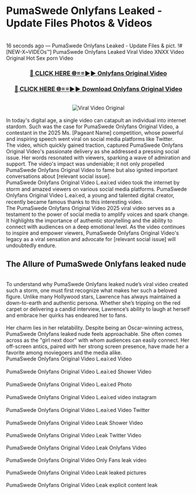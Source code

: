 # PumaSwede Onlyfans Leaked - Update Files Photos & Videos 
<br>
16 seconds ago — PumaSwede Onlyfans Leaked - Update Files & pict. !#[NEW-X~VIDEOs™] PumaSwede Onlyfans Leaked Viral Video XNXX Video Original Hot Sex porn Video
<br>
<div align="center">
<h3><a href="http://freeplayer.one?title=PumaSwede&ref=25OR" rel="nofollow">🔴 CLICK HERE 🌐==►► Onlyfans Original Video</a></h3>
<h3><a href="http://freeplayer.one?title=PumaSwede&ref=25OR" rel="nofollow">🔴 CLICK HERE 🌐==►► Download Onlyfans Original Video</a></h3>
<br>
<a href="http://freeplayer.one?title=PumaSwede&ref=25OR" rel="nofollow" data-target="animated-image.originalLink"><img src="https://i.ibb.co.com/xMMVF88/686577567.gif" alt="Viral Video Original" style="max-width: 100%; display: inline-block;" data-target="animated-image.originalImage"></a>
</div>
<br>
In today's digital age, a single video can catapult an individual into internet stardom. Such was the case for PumaSwede Onlyfans Original Video, a contestant in the 2025 Ms. [Pageant Name] competition, whose powerful and inspiring speech went viral on social media platforms like Twitter.
<br>
The video, which quickly gained traction, captured PumaSwede Onlyfans Original Video's passionate delivery as she addressed a pressing social issue. Her words resonated with viewers, sparking a wave of admiration and support. The video's impact was undeniable; it not only propelled PumaSwede Onlyfans Original Video to fame but also ignited important conversations about [relevant social issue].
<br>
PumaSwede Onlyfans Original Video L.ea𝚔ed video took the internet by storm and amazed viewers on various social media platforms. PumaSwede Onlyfans Original Video L.ea𝚔ed, a young and talented digital creator, recently became famous thanks to this interesting video.
<br>
The PumaSwede Onlyfans Original Video 2025 viral video serves as a testament to the power of social media to amplify voices and spark change. It highlights the importance of authentic storytelling and the ability to connect with audiences on a deep emotional level. As the video continues to inspire and empower viewers, PumaSwede Onlyfans Original Video's legacy as a viral sensation and advocate for [relevant social issue] will undoubtedly endure.
<br>
<h2>The Allure of PumaSwede Onlyfans leaked nude</h2>
<br>
To understand why PumaSwede Onlyfans leaked nude’s viral video created such a storm, one must first recognize what makes her such a beloved figure. Unlike many Hollywood stars, Lawrence has always maintained a down-to-earth and authentic persona. Whether she’s tripping on the red carpet or delivering a candid interview, Lawrence’s ability to laugh at herself and embrace her quirks has endeared her to fans.
<br><br>
Her charm lies in her relatability. Despite being an Oscar-winning actress, PumaSwede Onlyfans leaked nude feels approachable. She often comes across as the "girl next door" with whom audiences can easily connect. Her off-screen antics, paired with her strong screen presence, have made her a favorite among moviegoers and the media alike.
<br>
PumaSwede Onlyfans Original Video L.ea𝚔ed Video
<br><br>
PumaSwede Onlyfans Original Video L.ea𝚔ed Shower Video
<br><br>
PumaSwede Onlyfans Original Video L.ea𝚔ed Photo
<br><br>
PumaSwede Onlyfans Original Video L.ea𝚔ed video instagram
<br><br>
PumaSwede Onlyfans Original Video L.ea𝚔ed Video Twitter
<br><br>
PumaSwede Onlyfans Original Video Leak Shower Video
<br><br>
PumaSwede Onlyfans Original Video Leak Twitter Video
<br><br>
PumaSwede Onlyfans Original Video Leak Onlyfans Video
<br><br>
PumaSwede Onlyfans Original Video Only Fans leak video
<br><br>
PumaSwede Onlyfans Original Video Leak leaked pictures
<br><br>
PumaSwede Onlyfans Original Video Leak explicit content leak